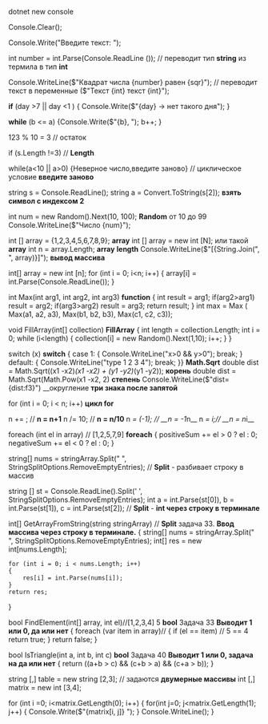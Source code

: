 dotnet new console

Console.Clear();

Console.Write("Введите текст: ");

int number = int.Parse(Console.ReadLine ());  // переводит тип __string__ из термила в тип __int__

Console.WriteLine($"Квадрат числа {number} равен {sqr}"); // переводит текст в переменные ($"Текст {int} текст {int}");

__if__ (day >7 || day <1 )
{
Console.Write($"{day} -> нет такого дня");
}

__while__ (b <= a)
{Console.Write($"{b}, ");
    b++;
}

123 % 10 = 3 // остаток

if (s.Length !=3) // __Length__

while(a<10 || a>0)
{Неверное число,введите заново} // циклическое условие __введите заново__

string s = Console.ReadLine();
string a = Convert.ToString(s[2]); __взять символ с индексом 2__

int num = new Random().Next(10, 100); __Random__ от 10 до 99
Console.WriteLine($"Число {num}");

int [] array = {1,2,3,4,5,6,7,8,9}; __array__
int [] array = new int [N];  или такой __array__
int n = array.Length; __array__ __length__
Console.WriteLine($"[{String.Join(", ", array)}]"); __вывод массива__

int[] array = new int [n];
for (int i = 0; i<n; i++)
{
    array[i] = int.Parse(Console.ReadLine());
}

int Max(int arg1, int arg2, int arg3) __function__
{
    int result = arg1;
    if(arg2>arg1) result = arg2;
    if(arg3>arg2) result = arg3;
    return result;
}
int max = Max ( Max(a1, a2, a3), Max(b1, b2, b3), Max(c1, c2, c3));

void FillArray(int[] collection) __FillArray__
{
    int length = collection.Length;
    int i = 0;
    while (i<length)
    {
        collection[i] = new Random().Next(1,10);
        i++;
    }
}

switch (x)  __switch__
{
    case 1:
    {
        Console.WriteLine("x>0 && y>0");
        break;
    }
      default:
    {
        Console.WriteLine("type 1 2 3 4");
        break;
    }}
                                                                    __Math.Sqrt__
    double dist = Math.Sqrt((x1 -x2)*(x1 -x2) + (y1 -y2)*(y1 -y2));  __корень__
    double dist = Math.Sqrt(Math.Pow(x1 -x2, 2) __степень__
    Console.WriteLine($"dist={dist:f3}") __округление __три знака после запятой__

for (int i = 0; i < n; i++) __цикл for__

n += ; // __n = n+1__
n /= 10; // __n = n/10__
n *= (-1);  // __n = -1*n__
n *= i;// __n = n*i__

foreach (int el in array) // [1,2,5,7,9] __foreach__
{
    positiveSum += el > 0 ? el : 0;
    negativeSum += el < 0 ? el : 0;
}

string[] nums = stringArray.Split(" ", StringSplitOptions.RemoveEmptyEntries); // __Split__ - разбивает строку в массив

string [] st = Console.ReadLine().Split(' ', StringSplitOptions.RemoveEmptyEntries); 
int a = int.Parse(st[0]), b = int.Parse(st[1]), c = int.Parse(st[2]); // __Split__ - __int через строку в терминале__

int[] GetArrayFromString(string stringArray) // __Split__ задача 33. __Ввод массива через строку в терминале.__
{
    string[] nums = stringArray.Split(" ", StringSplitOptions.RemoveEmptyEntries);
    int[] res = new int[nums.Length];

    for (int i = 0; i < nums.Length; i++)
    {
        res[i] = int.Parse(nums[i]);
    }
    return res;
}

bool FindElement(int[] array, int el)//[1,2,3,4] 5 __bool__ Задача 33 __Выводит 1 или 0, да или нет__
{
    foreach (var item in array)//
    {
        if (el == item) // 5 == 4
            return true; 
    }
    return false;
}

bool IsTriangle(int a, int b, int c) __bool__ Задача 40 __Выводит 1 или 0, задача на да или нет__
{
    return ((a+b > c) && (c+b > a) && (c+a > b));
}

string [,] table = new string [2,3]; // задаются __двумерные массивы__
int [,] matrix = new int [3,4];

for (int i =0; i<matrix.GetLength(0); i++)
{
    for(int j=0; j<matrix.GetLength(1); j++)
    {
        Console.Write($"{matrix[i, j]} ");
    }
Console.WriteLine();
}